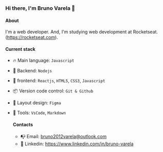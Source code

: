 ### Hi there, I'm Bruno Varela 👋

#### About
I'm a web developer. And, I'm studying web development at Rocketseat.(https://rocketseat.com).

#### Current stack
- 🔥 Main language: `Javascript`
- 📡 Backend: `Nodejs`
- 🎉 frontend: `Reactjs`, `HTML5`, `CSS3`, `Javascript`
- 📦️ Version code control: `Git & Github`
- 🎨 Layout design: `Figma`
- 🔨 Tools: `VsCode`, `Markdown`

  #### Contacts

  - 📭 Email: bruno2012varela@outlook.com
  - 👤 Linkedin: https://www.linkedin.com/in/bruno-varela

